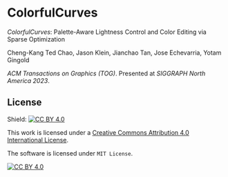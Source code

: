 # ColorfulCurves

*ColorfulCurves*: Palette-Aware Lightness Control and Color Editing via Sparse Optimization

Cheng-Kang Ted Chao, Jason Klein, Jianchao Tan, Jose Echevarria, Yotam Gingold 

*ACM Transactions on Graphics (TOG)*. Presented at *SIGGRAPH North America 2023*.





## License

Shield: [![CC BY 4.0][cc-by-shield]][cc-by]

This work is licensed under a
[Creative Commons Attribution 4.0 International License][cc-by].

The software is licensed under `MIT License`.

[![CC BY 4.0][cc-by-image]][cc-by]

[cc-by]: http://creativecommons.org/licenses/by/4.0/
[cc-by-image]: https://i.creativecommons.org/l/by/4.0/88x31.png
[cc-by-shield]: https://img.shields.io/badge/License-CC%20BY%204.0-lightgrey.svg

